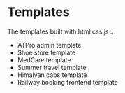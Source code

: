 # Templates
The templates built with html css js ...


 - ATPro admin template
 - Shoe store template 
 - MedCare template
 - Summer travel template
 - Himalyan cabs template
 - Railway booking frontend template
